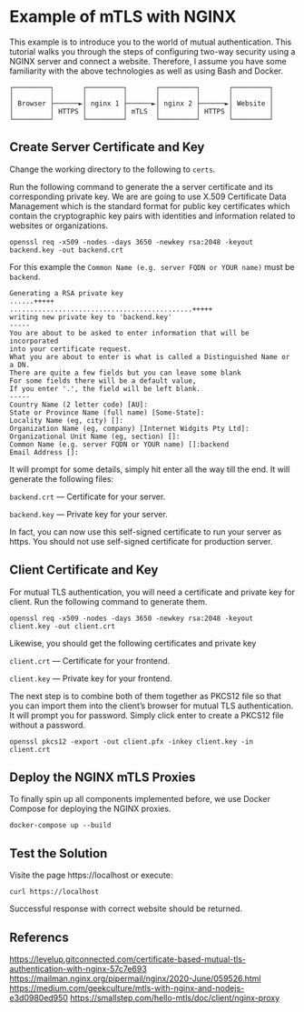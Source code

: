 # Example of mTLS with NGINX

This example is to introduce you to the world of mutual authentication. This tutorial walks you through the steps of configuring two-way security using a NGINX server and connect a website. Therefore, I assume you have some familiarity with the above technologies as well as using Bash and Docker.
```
┌─────────┐       ┌─────────┐       ┌─────────┐       ┌─────────┐
│         │       │         │       │         │       │         │
│ Browser ├──────►│ nginx 1 ├──────►│ nginx 2 ├──────►│ Website │
│         │ HTTPS │         │ mTLS  │         │ HTTPS │         │
└─────────┘       └─────────┘       └─────────┘       └─────────┘
```

## Create Server Certificate and Key

Change the working directory to the following to `certs`.

Run the following command to generate the a server certificate and its corresponding private key. We are are going to use X.509 Certificate Data Management which is the standard format for public key certificates which contain the cryptographic key pairs with identities and information related to websites or organizations.

`openssl req -x509 -nodes -days 3650 -newkey rsa:2048 -keyout backend.key -out backend.crt`

For this example the `Common Name (e.g. server FQDN or YOUR name)` must be `backend`.

```
Generating a RSA private key
......+++++
.............................................+++++
writing new private key to 'backend.key'
-----
You are about to be asked to enter information that will be incorporated
into your certificate request.
What you are about to enter is what is called a Distinguished Name or a DN.
There are quite a few fields but you can leave some blank
For some fields there will be a default value,
If you enter '.', the field will be left blank.
-----
Country Name (2 letter code) [AU]:
State or Province Name (full name) [Some-State]:
Locality Name (eg, city) []:
Organization Name (eg, company) [Internet Widgits Pty Ltd]:
Organizational Unit Name (eg, section) []:
Common Name (e.g. server FQDN or YOUR name) []:backend
Email Address []:
```

It will prompt for some details, simply hit enter all the way till the end. It will generate the following files:

`backend.crt` — Certificate for your server.

`backend.key` — Private key for your server.

In fact, you can now use this self-signed certificate to run your server as https. You should not use self-signed certificate for production server.

## Client Certificate and Key

For mutual TLS authentication, you will need a certificate and private key for client. Run the following command to generate them.

`openssl req -x509 -nodes -days 3650 -newkey rsa:2048 -keyout client.key -out client.crt`

Likewise, you should get the following certificates and private key

`client.crt` — Certificate for your frontend.

`client.key` — Private key for your frontend.

The next step is to combine both of them together as PKCS12 file so that you can import them into the client’s browser for mutual TLS authentication. It will prompt you for password. Simply click enter to create a PKCS12 file without a password.

`openssl pkcs12 -export -out client.pfx -inkey client.key -in client.crt`

## Deploy the NGINX mTLS Proxies 

To finally spin up all components implemented before, we use Docker Compose for deploying the NGINX proxies. 

`docker-compose up --build`

## Test the Solution

Visite the page https://localhost or execute:

`curl https://localhost` 

Successful response with correct website should be returned.

## Referencs
https://levelup.gitconnected.com/certificate-based-mutual-tls-authentication-with-nginx-57c7e693
https://mailman.nginx.org/pipermail/nginx/2020-June/059526.html
https://medium.com/geekculture/mtls-with-nginx-and-nodejs-e3d0980ed950
https://smallstep.com/hello-mtls/doc/client/nginx-proxy
